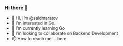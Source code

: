### Hi there 👋
- 👋 Hi, I’m @saidmaratov
- 👀 I’m interested in Go.
- 🌱 I’m currently learning Go
- 💞️ I’m looking to collaborate on Backend Development
- 📫 How to reach me ... here

<!--
**SaidMaratov/SaidMaratov** is a ✨ _special_ ✨ repository because its `README.md` (this file) appears on your GitHub profile.

Here are some ideas to get you started:

- 🔭 I’m currently working on ...
- 🌱 I’m currently learning ...
- 👯 I’m looking to collaborate on ...
- 🤔 I’m looking for help with ...
- 💬 Ask me about ...
- 📫 How to reach me: ...
- 😄 Pronouns: ...
- ⚡ Fun fact: ...
-->
